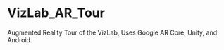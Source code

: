 # VizLab_AR_Tour
Augmented Reality Tour of the VizLab,   Uses Google AR Core, Unity, and Android.  
